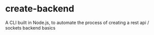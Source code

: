 # create-backend
A CLI built in Node.js, to automate the process of creating a rest api / sockets backend basics
